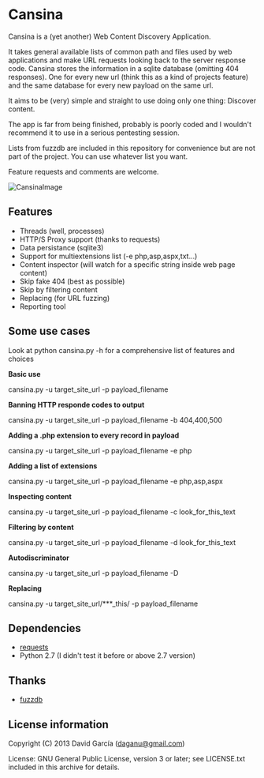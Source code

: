 Cansina
=======

Cansina is a (yet another) Web Content Discovery Application.

It takes general available lists of common path and files used by web applications
and make URL requests looking back to the server response code. Cansina stores the information
in a sqlite database (omitting 404 responses). One for every new url (think this as a kind of projects feature)
and the same database for every new payload on the same url.

It aims to be (very) simple and straight to use doing only one thing: Discover content.

The app is far from being finished, probably is poorly coded and I wouldn't recommend it
to use in a serious pentesting session.

Lists from fuzzdb are included in this repository for convenience but are
not part of the project. You can use whatever list you want.

Feature requests and comments are welcome.

![CansinaImage](https://github.com/deibit/Cansina/images/cansina-showcase.png "Image")

Features
--------

- Threads (well, processes)
- HTTP/S Proxy support (thanks to requests)
- Data persistance (sqlite3)
- Support for multiextensions list (-e php,asp,aspx,txt...)
- Content inspector (will watch for a specific string inside web page content)
- Skip fake 404 (best as possible)
- Skip by filtering content
- Replacing (for URL fuzzing)
- Reporting tool

Some use cases
--------------

Look at python cansina.py -h for a comprehensive list of features and choices

**Basic use**

cansina.py -u target_site_url -p payload_filename

**Banning HTTP responde codes to output**

cansina.py -u target_site_url -p payload_filename -b 404,400,500

**Adding a .php extension to every record in payload**

cansina.py -u target_site_url -p payload_filename -e php

**Adding a list of extensions**

cansina.py -u target_site_url -p payload_filename -e php,asp,aspx

**Inspecting content**

cansina.py -u target_site_url -p payload_filename -c look_for_this_text

**Filtering by content**

cansina.py -u target_site_url -p payload_filename -d look_for_this_text

**Autodiscriminator**

cansina.py -u target_site_url -p payload_filename -D

**Replacing**

cansina.py -u target_site_url/***_this/ -p payload_filename

Dependencies
------------

- [requests](https://github.com/kennethreitz/requests)
- Python 2.7 (I didn't test it before or above 2.7 version)

Thanks
------

- [fuzzdb](https://code.google.com/p/fuzzdb/)

License information
-------------------

Copyright (C) 2013 David García (daganu@gmail.com)

License: GNU General Public License, version 3 or later; see LICENSE.txt
         included in this archive for details.
